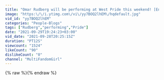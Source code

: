 ```yaml
---
title: "Omar Rudberg will be performing at West Pride this weekend! [English subs available]"
image: "https:\/\/i.ytimg.com\/vi\/yy7BOQ2lhEM\/hqdefault.jpg"
vid_id: "yy7BOQ2lhEM"
categories: "People-Blogs"
tags: ["Rudberg","performing","Pride"]
date: "2021-09-29T19:24:23+03:00"
vid_date: "2021-09-28T20:25:15Z"
duration: "PT12S"
viewcount: "1524"
likeCount: "90"
dislikeCount: "0"
channel: "MultiFandomGirl"
---
```

{% raw %}{% endraw %}
